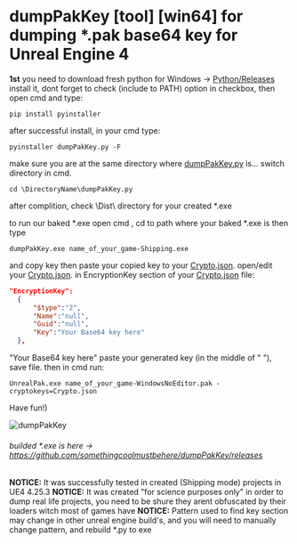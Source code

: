 # dumpPakKey [tool] [win64] for dumping *.pak base64 key for Unreal Engine 4

**1st** you need to download fresh python for Windows -> [Python/Releases](https://www.python.org/downloads/release)
install it, dont forget to check (include to PATH) option in checkbox, then open cmd and type:
```
pip install pyinstaller
```
after successful install, in your cmd type:
```
pyinstaller dumpPakKey.py -F 
```
make sure you are at the same directory where [dumpPakKey.py](https://raw.githubusercontent.com/somethingcoolmustbehere/dumpPakKey/master/dumpPakKey.py) is... 
switch directory  in cmd.
```
cd \DirectoryName\dumpPakKey.py
```
after complition, check \Dist\ directory for your created *.exe

to run our baked *.exe open cmd , cd to path where your baked *.exe is
then type 
```
dumpPakKey.exe name_of_your_game-Shipping.exe
```
and copy key
then paste your copied key to your [Crypto.json](https://raw.githubusercontent.com/somethingcoolmustbehere/UnrealPakTool/master/Crypto.json).
open/edit your [Crypto.json](https://raw.githubusercontent.com/somethingcoolmustbehere/UnrealPakTool/master/Crypto.json).
in EncryptionKey section of your [Crypto.json](https://raw.githubusercontent.com/somethingcoolmustbehere/UnrealPakTool/master/Crypto.json) file:
```json
"EncryptionKey":
  {
      "$type":"2",
      "Name":"null",
      "Guid":"null",
      "Key":"Your Base64 key here"
  },
```
"Your Base64 key here" paste your generated key (in the middle of " "), save file.
then in cmd run:
```
UnrealPak.exe name_of_your_game-WindowsNoEditor.pak -cryptokeys=Crypto.json
```
Have fun!)

![dumpPakKey](https://i.imgur.com/EzIsUQk.png)
###### builded *.exe is here -> https://github.com/somethingcoolmustbehere/dumpPakKey/releases
**NOTICE:** It was successfully tested in created (Shipping mode) projects in UE4 4.25.3
**NOTICE:** It was created "for science purposes only" in order to dump real life projects, you need to be shure they arent obfuscated by their loaders witch most of games have
**NOTICE:** Pattern used to find key section may change in other unreal engine build's, and you will need to manually change pattern, and rebuild *.py to exe
